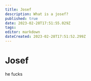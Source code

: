 ```yaml
---
title: Josef
description: What is a josef?
published: true
date: 2023-02-28T17:51:55.029Z
tags: 
editor: markdown
dateCreated: 2023-02-28T17:51:52.299Z
---
```


# Josef
he fucks